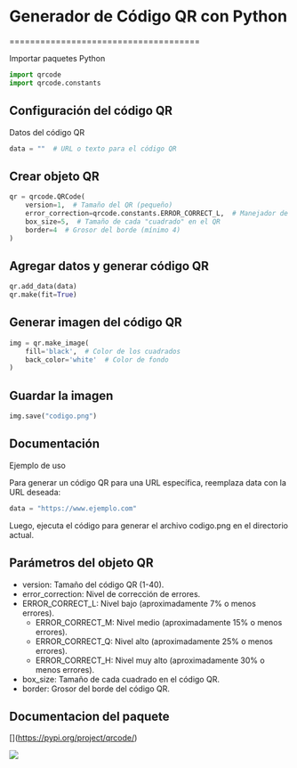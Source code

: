 # Generador de Código QR con Python
=====================================

Importar paquetes
Python
```py
import qrcode
import qrcode.constants
```

## Configuración del código QR

Datos del código QR
```py
data = ""  # URL o texto para el código QR
```

## Crear objeto QR

```py
qr = qrcode.QRCode(
    version=1,  # Tamaño del QR (pequeño)
    error_correction=qrcode.constants.ERROR_CORRECT_L,  # Manejador de errores
    box_size=5,  # Tamaño de cada "cuadrado" en el QR
    border=4  # Grosor del borde (mínimo 4)
)
```

## Agregar datos y generar código QR

```py
qr.add_data(data)
qr.make(fit=True)
```

## Generar imagen del código QR

```py
img = qr.make_image(
    fill='black',  # Color de los cuadrados
    back_color='white'  # Color de fondo
)
```

## Guardar la imagen

```py
img.save("codigo.png")
```

## Documentación
Ejemplo de uso

Para generar un código QR para una URL específica, reemplaza data con la URL deseada:

```py
data = "https://www.ejemplo.com"
```

Luego, ejecuta el código para generar el archivo codigo.png en el directorio actual.

## Parámetros del objeto QR

- version: Tamaño del código QR (1-40).
- error_correction: Nivel de corrección de errores.
- ERROR_CORRECT_L: Nivel bajo (aproximadamente 7% o menos errores).
    - ERROR_CORRECT_M: Nivel medio (aproximadamente 15% o menos errores).
    - ERROR_CORRECT_Q: Nivel alto (aproximadamente 25% o menos errores).
    - ERROR_CORRECT_H: Nivel muy alto (aproximadamente 30% o menos errores).
- box_size: Tamaño de cada cuadrado en el código QR.
- border: Grosor del borde del código QR.

## Documentacion del paquete

\[](https://pypi.org/project/qrcode/)

![](https://img.freepik.com/vector-gratis/gente-pequena-que-usa-codigo-qr-pago-linea-aislado-ilustracion-plana_74855-11136.jpg?t=st=1730500061~exp=1730503661~hmac=1f1c756ae00da0abde02fb3ebcdcd1fa0c2d26966adeb40c8233dd1c8d5873de&w=740)
